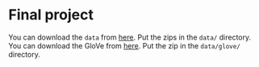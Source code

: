 # Final project

You can download the `data` from [here](https://www.kaggle.com/c/jigsaw-toxic-comment-classification-challenge/data). Put the zips in the `data/` directory.
You can download the GloVe from [here](https://www.kaggle.com/jhoward/improved-lstm-baseline-glove-dropout/data). Put the zip in the `data/glove/` directory.